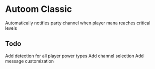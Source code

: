 # Autoom Classic 

Automatically notifies party channel when player mana reaches critical levels

## Todo 

Add detection for all player power types
Add channel selection
Add message customization